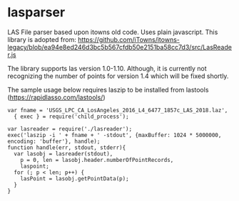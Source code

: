 # lasparser
LAS File parser based upon itowns old code.  Uses plain javascript.
This library is adopted from:  https://github.com/iTowns/itowns-legacy/blob/ea94e8ed246d3bc5b567cfdb50e2151ba58cc7d3/src/LasReader.js

The library supports las version 1.0-1.10.  Although, it is currently not recognizing the number of points for version 1.4 which will be fixed shortly.

The sample usage below requires laszip to be installed from lastools (https://rapidlasso.com/lastools/)
```
var fname = 'USGS_LPC_CA_LosAngeles_2016_L4_6477_1857c_LAS_2018.laz',
  { exec } = require('child_process');

var lasreader = require('./lasreader');
exec('laszip -i ' + fname + ' -stdout', {maxBuffer: 1024 * 5000000, encoding: 'buffer'}, handle);
function handle(err, stdout, stderr){
  var lasobj = lasreader(stdout),
    p = 0, len = lasobj.header.numberOfPointRecords,
    laspoint;
  for (; p < len; p++) {
    lasPoint = lasobj.getPointData(p);
  }
}
```
